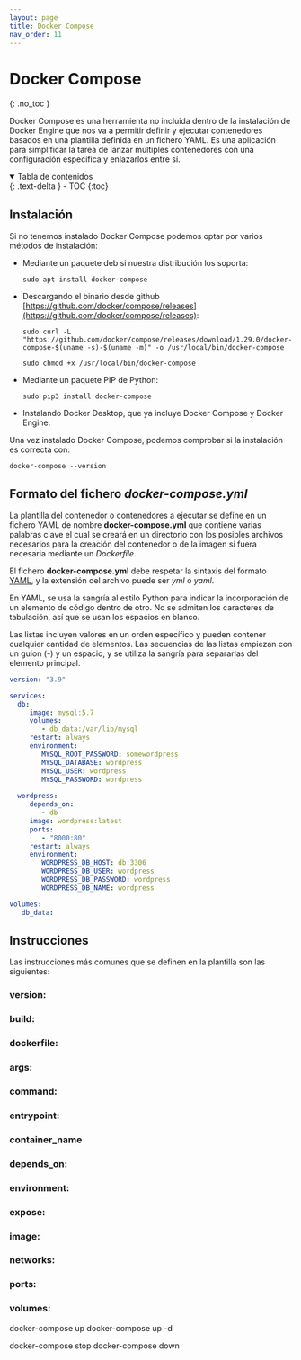 ```yaml
---
layout: page
title: Docker Compose
nav_order: 11
---
```


# Docker Compose
{: .no_toc }

Docker Compose es una herramienta no incluida dentro de la instalación de Docker Engine que nos va a permitir definir y ejecutar contenedores basados en una plantilla definida en un fichero YAML. Es una aplicación para simplificar la tarea de lanzar múltiples contenedores con una configuración específica y enlazarlos entre sí.

<details open markdown="block">
  <summary>
    Tabla de contenidos
  </summary>
  {: .text-delta }
- TOC
{:toc}
</details>

## Instalación

Si no tenemos instalado Docker Compose podemos optar por varios métodos de instalación:
- Mediante un paquete deb si nuestra distribución los soporta: 

    `sudo apt install docker-compose`

- Descargando el binario desde github [https://github.com/docker/compose/releases](https://github.com/docker/compose/releases):

    `sudo curl -L "https://github.com/docker/compose/releases/download/1.29.0/docker-compose-$(uname -s)-$(uname -m)" -o /usr/local/bin/docker-compose`

    `sudo chmod +x /usr/local/bin/docker-compose`

- Mediante un paquete PIP de Python: 

    `sudo pip3 install docker-compose`

- Instalando Docker Desktop, que ya incluye Docker Compose y Docker Engine.

Una vez instalado Docker Compose, podemos comprobar si la instalación es correcta con:

    docker-compose --version

## Formato del fichero *docker-compose.yml*

La plantilla del contenedor o contenedores a ejecutar se define en un fichero YAML de nombre **docker-compose.yml** que contiene varias palabras clave el cual se creará en un directorio con los posibles archivos necesarios para la creación del contenedor o de la imagen si fuera necesaria mediante un *Dockerfile*.

El fichero **docker-compose.yml** debe respetar la sintaxis del formato [YAML](https://es.wikipedia.org/wiki/YAML), y la extensión del archivo puede ser *yml* o *yaml*.

En YAML, se usa la sangría al estilo Python para indicar la incorporación de un elemento de código dentro de otro. No se admiten los caracteres de tabulación, así que se usan los espacios en blanco.

Las listas incluyen valores en un orden específico y pueden contener cualquier cantidad de elementos. Las secuencias de las listas empiezan con un guion (-) y un espacio, y se utiliza la sangría para separarlas del elemento principal.

```yaml
version: "3.9"

services:
  db:
     image: mysql:5.7
     volumes:
        - db_data:/var/lib/mysql
     restart: always
     environment:
        MYSQL_ROOT_PASSWORD: somewordpress
        MYSQL_DATABASE: wordpress
        MYSQL_USER: wordpress
        MYSQL_PASSWORD: wordpress
     
  wordpress:
     depends_on:
        - db
     image: wordpress:latest
     ports:
        - "8000:80"
     restart: always
     environment:
        WORDPRESS_DB_HOST: db:3306
        WORDPRESS_DB_USER: wordpress
        WORDPRESS_DB_PASSWORD: wordpress
        WORDPRESS_DB_NAME: wordpress

volumes:
   db_data:
```

## Instrucciones

Las instrucciones más comunes que se definen en la plantilla son las siguientes:

### version:


### build:

### dockerfile:

### args:

### command:

### entrypoint:

### container_name

### depends_on:

### environment:

### expose:

### image:

### networks:

### ports:

### volumes:
   
   docker-compose up
   docker-compose up -d

   docker-compose stop
   docker-compose down